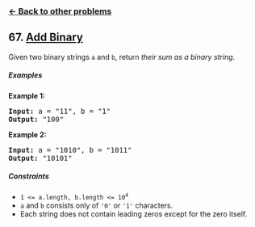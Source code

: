 ### [&#8592; Back to other problems](../../README.md)

## 67. [Add Binary](https://leetcode.com/problems/add-binary/)

Given two binary strings `a` and `b`, return *their sum as a binary string*.

##### Examples

**Example 1:**

<pre>
<b>Input:</b> a = "11", b = "1"
<b>Output:</b> "100"
</pre>

**Example 2:**

<pre>
<b>Input:</b> a = "1010", b = "1011"
<b>Output:</b> "10101"
</pre>

##### Constraints

* <code>1 <= a.length, b.length <= 10<sup>4</sup></code>
* `a` and `b` consists only of `'0'` or `'1'` characters.
* Each string does not contain leading zeros except for the zero itself.
